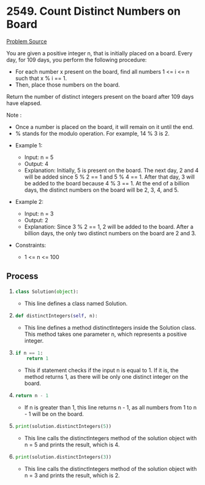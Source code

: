 # 2549. Count Distinct Numbers on Board
[Problem Source](https://leetcode.com/problems/count-distinct-numbers-on-board/description/)

You are given a positive integer n, that is initially placed on a board. Every day, for 109 days, you perform the following procedure:

- For each number x present on the board, find all numbers 1 <= i <= n such that x % i == 1.
- Then, place those numbers on the board.

Return the number of distinct integers present on the board after 109 days have elapsed.

Note :

- Once a number is placed on the board, it will remain on it until the end.
- % stands for the modulo operation. For example, 14 % 3 is 2.


* Example 1:
    * Input: n = 5
    * Output: 4
    * Explanation: Initially, 5 is present on the board. The next day, 2 and 4 will be added since 5 % 2 == 1 and 5 % 4 == 1. After that day, 3 will be added to the board because 4 % 3 == 1. At the end of a billion days, the distinct numbers on the board will be 2, 3, 4, and 5.

* Example 2:
    * Input: n = 3
    * Output: 2
    * Explanation: Since 3 % 2 == 1, 2 will be added to the board. After a billion days, the only two distinct numbers on the board are 2 and 3. 
    
* Constraints:
    - 1 <= n <= 100

## Process
1.  ```python
    class Solution(object):
    ```
    * This line defines a class named Solution.

2.  ```python
    def distinctIntegers(self, n):
    ```
    * This line defines a method distinctIntegers inside the Solution class. This method takes one parameter n, which represents a positive integer.

3.  ```python
    if n == 1:
        return 1
    ```
    * This if statement checks if the input n is equal to 1. If it is, the method returns 1, as there will be only one distinct integer on the board.
    
4.  ```python
    return n - 1
    ```
    * If n is greater than 1, this line returns n - 1, as all numbers from 1 to n - 1 will be on the board.

5.  ```python
    print(solution.distinctIntegers(5))
    ```
    * This line calls the distinctIntegers method of the solution object with n = 5 and prints the result, which is 4.
    
6.  ```python
    print(solution.distinctIntegers(3))
    ```
    * This line calls the distinctIntegers method of the solution object with n = 3 and prints the result, which is 2.